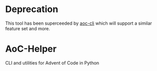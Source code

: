 # Deprecation
This tool has been superceeded by [aoc-cli](https://github.com/TheSuperGamer20578/aoc-cli) which will support a similar feature set and more.

# AoC-Helper
CLI and utilities for Advent of Code in Python
